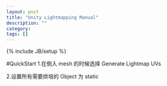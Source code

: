 ```yaml
---
layout: post
title: "Unity Lightmapping Manual"
description: ""
category: 
tags: []
---
```

{% include JB/setup %}

#QuickStart
1.在倒入 mesh 的时候选择 Generate Lightmap UVs

2.设置所有需要烘培的 Object 为 static
